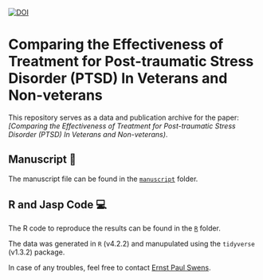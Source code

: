 <a href="https://zenodo.org/badge/latestdoi/589047648"><img src="https://zenodo.org/badge/589047648.svg" alt="DOI"></a>

# Comparing the Effectiveness of Treatment for Post-traumatic Stress Disorder (PTSD) In Veterans and Non-veterans
This repository serves as a data and publication archive for the paper: *[Comparing the Effectiveness of Treatment for Post-traumatic Stress Disorder (PTSD) In Veterans and Non-veterans)*.

## Manuscript :notebook:
The manuscript file can be found in the [`manuscript`](/manuscript/) folder.

## R and Jasp Code :computer:
The R code to reproduce the results can be found in the [`R`](/R/) folder.

The data was generated in `R` (v4.2.2) and manupulated using the `tidyverse` (v1.3.2) package. 

In case of any troubles, feel free to contact [Ernst Paul Swens](mailto:epswens@gmail.com).
